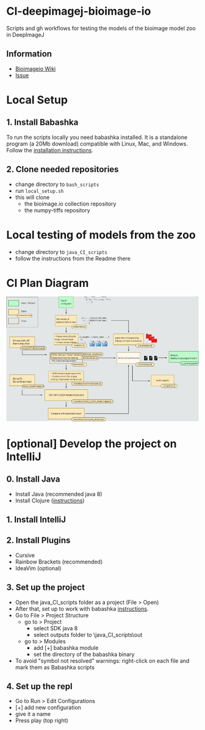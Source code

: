 # CI-deepimagej-bioimage-io
Scripts and gh workflows for testing the models of the bioimage model zoo in DeepImageJ
## Information
- [Bioimageio Wiki](https://github.com/bioimage-io/bioimage.io/wiki/Contribute-community-partner-specific-test-summaries)
- [Issue](https://github.com/bioimage-io/collection-bioimage-io/issues/515)

# Local Setup
## 1. Install Babashka
To run the scripts locally you need babashka installed. It is a standalone program (a 20Mb download) compatible with Linux, Mac, and Windows.
Follow the [installation instructions](https://github.com/babashka/babashka#installation).
## 2. Clone needed repositories
- change directory to `bash_scripts`
- run `local_setup.sh`
- this will clone
  - the bioimage.io collection repository
  - the numpy-tiffs repository

# Local testing of models from the zoo
- change directory to `java_CI_scripts`
- follow the instructions from the Readme there

# CI Plan Diagram
![CI_plan](resources/ci_plan_diagram/CI_plan.png)

# [optional] Develop the project on IntelliJ
## 0. Install Java 
- Install Java (recommended java 8)
- Install Clojure ([instructions](https://clojure.org/guides/install_clojure))
## 1. Install IntelliJ
## 2. Install Plugins
- Cursive
- Rainbow Brackets (recommended)
- IdeaVim (optional)
## 3. Set up the project
- Open the java_CI_scripts folder as a project (File > Open)
- After that, set up to work with babashka [instructions](https://cursive-ide.com/userguide/babashka.html).
- Go to File > Project Structure
  - go to > Project
    - select SDK java 8
    - select outputs folder to \java_CI_scripts\out
  - go to > Modules
    - add [+] babashka module
    - set the directory of the babashka binary
- To avoid "symbol not resolved" warnings: right-click on each file and mark them as Babashka scripts
## 4. Set up the repl
  - Go to Run > Edit Configurations
  - [+] add new configuration
  - give it a name
  - Press play (top right)
